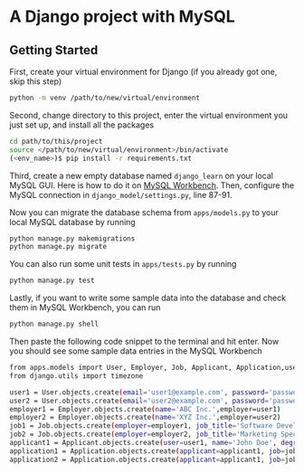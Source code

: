 # A Django project with MySQL

## Getting Started

First, create your virtual environment for Django (if you already got one, skip this step)

```bash
python -m venv /path/to/new/virtual/environment
```

Second, change directory to this project, enter the virtual environment you just set up, and install all the packages

```bash
cd path/to/this/project
source </path/to/new/virtual/environment>/bin/activate
(<env_name>)$ pip install -r requirements.txt
```

Third, create a new empty database named `django_learn` on your local MySQL GUI. 
Here is how to do it on [MySQL Workbench](https://stackoverflow.com/a/22164216).
Then, configure the MySQL connection in `django_model/settings.py`, line 87-91.

Now you can migrate the database schema from `apps/models.py` to your local MySQL database
by running

```bash
python manage.py makemigrations
python manage.py migrate
```

You can also run some unit tests in `apps/tests.py` by running

```bash
python manage.py test
```

Lastly, if you want to write some sample data into the database and check them in MySQL Workbench,
you can run

```bash
python manage.py shell
```

Then paste the following code snippet to the terminal and hit enter. Now you should see some sample
data entries in the MySQL Workbench

```bash
from apps.models import User, Employer, Job, Applicant, Application,user_type,job_status
from django.utils import timezone

user1 = User.objects.create(email='user1@example.com', password='password1', type=user_type.JOB_SEEKER, created_at=timezone.now())
user2 = User.objects.create(email='user2@example.com', password='password2', type=user_type.RECRUITER, created_at=timezone.now())
employer1 = Employer.objects.create(name='ABC Inc.',employer=user1)
employer2 = Employer.objects.create(name='XYZ Inc.',employer=user2)
job1 = Job.objects.create(employer=employer1, job_title='Software Developer', description='This is a job for a software developer', location='San Francisco Bay Area', compensation='100k - 150k USD per year')
job2 = Job.objects.create(employer=employer2, job_title='Marketing Specialist', description='This is a job for a marketing specialist', location='New York City', compensation='80k - 120k USD per year')
applicant1 = Applicant.objects.create(user=user1, name='John Doe', degree="Bachelor's", class_name='2022', gpa=3.5, phone='1234567890', email='john.doe@example.com', experiences='Internship at ABC Inc.', skills='Python, Java', accomplishments='Won first prize in coding competition', affiliations='Member of ACM, IEEE')
application1 = Application.objects.create(applicant=applicant1, job=job1)
application2 = Application.objects.create(applicant=applicant1, job=job2, status=job_status.INTERVIEWED)
```